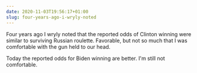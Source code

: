 ```yaml
---
date: 2020-11-03T19:56:17+01:00
slug: four-years-ago-i-wryly-noted
---
```

Four years ago I wryly noted that the reported odds of Clinton winning were similar to surviving Russian roulette. Favorable, but not so much that I was comfortable with the gun held to our head.

Today the reported odds for Biden winning are better. I'm still not comfortable.


